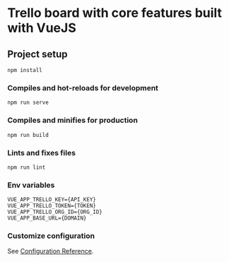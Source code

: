 # Trello board with core features built with VueJS

## Project setup
```
npm install
```

### Compiles and hot-reloads for development
```
npm run serve
```

### Compiles and minifies for production
```
npm run build
```

### Lints and fixes files
```
npm run lint
```

### Env variables
```
VUE_APP_TRELLO_KEY={API_KEY}
VUE_APP_TRELLO_TOKEN={TOKEN}
VUE_APP_TRELLO_ORG_ID={ORG_ID}
VUE_APP_BASE_URL={DOMAIN}
```

### Customize configuration
See [Configuration Reference](https://cli.vuejs.org/config/).
